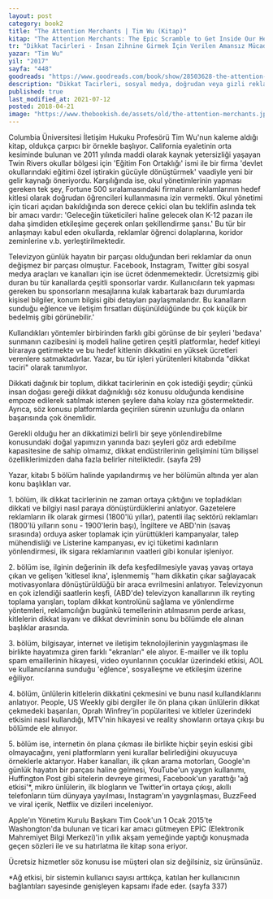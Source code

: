 ```yaml
---
layout: post  
category: book2  
title: "The Attention Merchants | Tim Wu (Kitap)"  
kitap: "The Attention Merchants: The Epic Scramble to Get Inside Our Heads"  
tr: "Dikkat Tacirleri - İnsan Zihnine Girmek İçin Verilen Amansız Mücadele"  
yazar: "Tim Wu"  
yil: "2017"  
sayfa: "448"  
goodreads: "https://www.goodreads.com/book/show/28503628-the-attention-merchants"
description: "Dikkat Tacirleri, sosyal medya, doğrudan veya gizli reklamlar, internet, televizyon gibi unsurların insanın dikkatini nasıl yönlendirdiğini anlatıyor."
published: true
last_modified_at: 2021-07-12
posted: 2018-04-21
image: "https://www.thebookish.de/assets/old/the-attention-merchants.jpg"
---
```


Columbia Üniversitesi İletişim Hukuku Profesörü Tim Wu'nun kaleme aldığı kitap, oldukça çarpıcı bir örnekle başlıyor. California eyaletinin orta kesiminde bulunan ve 2011 yılında maddi olarak kaynak yetersizliği yaşayan Twin Rivers okullar bölgesi için 'Eğitim Fon Ortaklığı' ismi ile bir firma 'devlet okullarındaki eğitimi özel iştirakin gücüyle dönüştürmek' vaadiyle yeni bir gelir kaynağı öneriyordu. Karşılığında ise, okul yönetimlerinin yapması gereken tek şey, Fortune 500 sıralamasındaki firmaların reklamlarının hedef kitlesi olarak doğrudan öğrencileri kullanmasına izin vermekti. Okul yönetimi için ticari açıdan bakıldığında son derece çekici olan bu teklifin aslında tek bir amacı vardır: 'Geleceğin tüketicileri haline gelecek olan K-12 pazarı ile daha şimdiden etkileşime geçerek onları şekillendirme şansı.' Bu tür bir anlaşmayı kabul eden okullarda, reklamlar öğrenci dolaplarına, koridor zeminlerine v.b. yerleştirilmektedir.  
  
Televizyon günlük hayatın bir parçası olduğundan beri reklamlar da onun değişmez bir parçası olmuştur. Facebook, Instagram, Twitter gibi sosyal medya araçları ve kanalları için ise ücret ödenmemektedir. Ücretsizmiş gibi duran bu tür kanallarda çeşitli sponsorlar vardır. Kullanıcıların tek yapması gereken bu sponsorların mesajlarına kulak kabartarak bazı durumlarda kişisel bilgiler, konum bilgisi gibi detayları paylaşmalarıdır. Bu kanalların sunduğu eğlence ve iletişim fırsatları düşünüldüğünde bu çok küçük bir bedelmiş gibi görünebilir.'  
  
Kullandıkları yöntemler birbirinden farklı gibi görünse de bir şeyleri 'bedava' sunmanın cazibesini iş modeli haline getiren çeşitli platformlar, hedef kitleyi biraraya getirmekte ve bu hedef kitlenin dikkatini en yüksek ücretleri verenlere satmaktadırlar. Yazar, bu tür işleri yürütenleri kitabında "dikkat taciri" olarak tanımlıyor.  
  
Dikkati dağınık bir toplum, dikkat tacirlerinin en çok istediği şeydir; çünkü insan doğası gereği dikkat dağınıklığı söz konusu olduğunda kendisine empoze edilerek satılmak istenen şeylere daha kolay rıza göstermektedir. Ayrıca, söz konusu platformlarda geçirilen sürenin uzunluğu da onların başarısında çok önemlidir.  
  
Gerekli olduğu her an dikkatimizi belirli bir şeye yönlendirebilme konusundaki doğal yapımızın yanında bazı şeyleri göz ardı edebilme kapasitesine de sahip olmamız, dikkat endüstrilerinin gelişimini tüm bilişsel özelliklerimizden daha fazla belirler niteliktedir. (sayfa 29)  
  
Yazar, kitabı 5 bölüm halinde yapılandırmış ve her bölümün altında yer alan konu başlıkları var.  
  
1\. bölüm, ilk dikkat tacirlerinin ne zaman ortaya çıktığını ve topladıkları dikkati ve bilgiyi nasıl paraya dönüştürdüklerini anlatıyor. Gazetelere reklamların ilk olarak girmesi (1800'lü yıllar), patentli ilaç sektörü reklamları (1800'lü yılların sonu - 1900'lerin başı), İngiltere ve ABD'nin (savaş sırasında) orduya asker toplamak için yürüttükleri kampanyalar, talep mühendisliği ve Listerine kampanyası, ev içi tüketimi kadınların yönlendirmesi, ilk sigara reklamlarının vaatleri gibi konular işleniyor.  
  
2\. bölüm ise, ilginin değerinin ilk defa keşfedilmesiyle yavaş yavaş ortaya çıkan ve gelişen 'kitlesel ikna', işlenmemiş ''ham dikkatin çıkar sağlayacak motivasyonlara dönüştürüldüğü bir araca evrilmesini anlatıyor. Televizyonun en çok izlendiği saatlerin keşfi, (ABD'de) televizyon kanallarının ilk reyting toplama yarışları, toplam dikkat kontrolünü sağlama ve yönlendirme yöntemleri, reklamcılığın bugünkü temellerinin atılmasının perde arkası, kitlelerin dikkat isyanı ve dikkat devriminin sonu bu bölümde ele alınan başlıklar arasında.  
  
3\. bölüm, bilgisayar, internet ve iletişim teknolojilerinin yaygınlaşması ile birlikte hayatımıza giren farklı "ekranları" ele alıyor. E-mailler ve ilk toplu spam emaillerinin hikayesi, video oyunlarının çocuklar üzerindeki etkisi, AOL ve kullanıcılarına sunduğu 'eğlence', sosyalleşme ve etkileşim üzerine eğiliyor.  
  
4\. bölüm, ünlülerin kitlelerin dikkatini çekmesini ve bunu nasıl kullandıklarını anlatıyor. People, US Weekly gibi dergiler ile ön plana çıkan ünlülerin dikkat çekmedeki başarıları, Oprah Winfrey'in popülaritesi ve kitleler üzerindeki etkisini nasıl kullandığı, MTV'nin hikayesi ve reality showların ortaya çıkışı bu bölümde ele alınıyor.  
  
5\. bölüm ise, internetin ön plana çıkması ile birlikte hiçbir şeyin eskisi gibi olmayacağını, yeni platformların yeni kurallar belirlediğini okuyucuya örneklerle aktarıyor. Haber kanalları, ilk çıkan arama motorları, Google'ın günlük hayatın bir parçası haline gelmesi, YouTube'un yaygın kullanımı, Huffington Post gibi sitelerin devreye girmesi, Facebook'un yarattığı 'ağ etkisi'\*, mikro ünlülerin, ilk blogların ve Twitter'in ortaya çıkışı, akıllı telefonların tüm dünyaya yayılması, Instagram'ın yaygınlaşması, BuzzFeed ve viral içerik, Netflix ve dizileri inceleniyor.  
  
Apple'ın Yönetim Kurulu Başkanı Tim Cook'un 1 Ocak 2015'te Washongton'da bulunan ve ticari kar amacı gütmeyen EPİC (Elektronik Mahremiyet Bilgi Merkezi)'in yıllık akşam yemeğinde yaptığı konuşmada geçen sözleri ile ve su hatırlatma ile kitap sona eriyor.  
  
Ücretsiz hizmetler söz konusu ise müşteri olan siz değilsiniz, siz ürünsünüz.  
  
\*Ağ etkisi, bir sistemin kullanıcı sayısı arttıkça, katılan her kullanıcının bağlantıları sayesinde genişleyen kapsamı ifade eder. (sayfa 337)  
 
